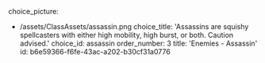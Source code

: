 choice_picture:
  - /assets/ClassAssets/assassin.png
choice_title: 'Assassins are squishy spellcasters with either high mobility, high burst, or both. Caution advised.'
choice_id: assassin
order_number: 3
title: 'Enemies - Assassin'
id: b6e59366-f6fe-43ac-a202-b30cf31a0776
